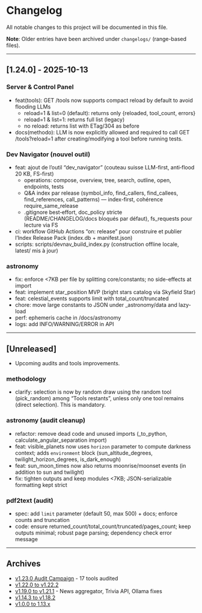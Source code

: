# Changelog

All notable changes to this project will be documented in this file.

**Note**: Older entries have been archived under `changelogs/` (range-based files).

---

## [1.24.0] - 2025-10-13

### Server & Control Panel
- feat(tools): GET /tools now supports compact reload by default to avoid flooding LLMs
  - reload=1 & list=0 (default): returns only {reloaded, tool_count, errors}
  - reload=1 & list=1: returns full list (legacy)
  - no reload: returns list with ETag/304 as before
- docs(methodo): LLM is now explicitly allowed and required to call GET /tools?reload=1 after creating/modifying a tool before running tests.

### Dev Navigator (nouvel outil)
- feat: ajout de l’outil “dev_navigator” (couteau suisse LLM-first, anti‑flood 20 KB, FS-first)
  - operations: compose, overview, tree, search, outline, open, endpoints, tests
  - Q&A index par release (symbol_info, find_callers, find_callees, find_references, call_patterns) — index-first, cohérence require_same_release
  - .gitignore best‑effort, doc_policy stricte (README/CHANGELOG/docs bloqués par défaut), fs_requests pour lecture via FS
- ci: workflow GitHub Actions “on: release” pour construire et publier l’Index Release Pack (index.db + manifest.json)
- scripts: scripts/devnav_build_index.py (construction offline locale, latest/ mis à jour)

### astronomy
- fix: enforce <7KB per file by splitting core/constants; no side-effects at import
- feat: implement star_position MVP (bright stars catalog via Skyfield Star)
- feat: celestial_events supports limit with total_count/truncated
- chore: move large constants to JSON under _astronomy/data and lazy-load
- perf: ephemeris cache in <repo>/docs/astronomy
- logs: add INFO/WARNING/ERROR in API

---

## [Unreleased]

- Upcoming audits and tools improvements.

### methodology
- clarify: selection is now by random draw using the random tool (pick_random) among “Tools restants”, unless only one tool remains (direct selection). This is mandatory.

### astronomy (audit cleanup)
- refactor: remove dead code and unused imports (_to_python, calculate_angular_separation import)
- feat: visible_planets now uses `horizon` parameter to compute darkness context; adds `environment` block (sun_altitude_degrees, twilight_horizon_degrees, is_dark_enough)
- feat: sun_moon_times now also returns moonrise/moonset events (in addition to sun and twilight)
- fix: tighten outputs and keep modules <7KB; JSON-serializable formatting kept strict

### pdf2text (audit)
- spec: add `limit` parameter (default 50, max 500) + docs; enforce counts and truncation
- code: ensure returned_count/total_count/truncated/pages_count; keep outputs minimal; robust page parsing; dependency check error message

---

## Archives

- [v1.23.0 Audit Campaign](changelogs/CHANGELOG_1.23.0_audit_campaign.md) - 17 tools audited
- [v1.22.0 to v1.22.2](changelogs/CHANGELOG_1.22.0_to_1.22.2.md)
- [v1.19.0 to v1.21.1](changelogs/CHANGELOG_1.19.0_to_1.21.1.md) - News aggregator, Trivia API, Ollama fixes
- [v1.14.3 to v1.18.2](changelogs/CHANGELOG_1.14.3_to_1.18.2.md)
- [v1.0.0 to 1.13.x](changelogs/CHANGELOG_1.0.0_to_1.13.x.md)

